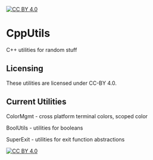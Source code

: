 [![CC BY 4.0][cc-by-shield]][cc-by]

# CppUtils
C++ utilities for random stuff

## Licensing

These utilities are licensed under CC-BY 4.0.

## Current Utilities

ColorMgmt - cross platform terminal colors, scoped color

BoolUtils - utilities for booleans

SuperExit - utilities for exit function abstractions

[![CC BY 4.0][cc-by-image]][cc-by]

[cc-by]: http://creativecommons.org/licenses/by/4.0/
[cc-by-image]: https://i.creativecommons.org/l/by/4.0/88x31.png
[cc-by-shield]: https://img.shields.io/badge/License-CC%20BY%204.0-lightgrey.svg
